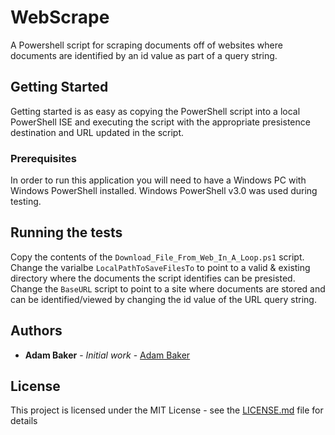 # WebScrape
A Powershell script for scraping documents off of websites where documents are identified by an id value as part of a query string.

## Getting Started
Getting started is as easy as copying the PowerShell script into a local PowerShell ISE and executing the script with the appropriate presistence destination and URL updated in the script. 

### Prerequisites
In order to run this application you will need to have a Windows PC with Windows PowerShell installed. 
Windows PowerShell v3.0 was used during testing.

## Running the tests
Copy the contents of the `Download_File_From_Web_In_A_Loop.ps1` script. 
Change the varialbe `LocalPathToSaveFilesTo` to point to a valid & existing directory where the documents the script identifies can be presisted.
Change the `BaseURL` script to point to a site where documents are stored and can be identified/viewed by changing the id value of the URL query string.

## Authors

* **Adam Baker** - *Initial work* - [Adam Baker](https://github.com/abaker86)

## License

This project is licensed under the MIT License - see the [LICENSE.md](LICENSE.md) file for details
